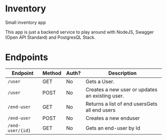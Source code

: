 # Inventory
Small inventory app

This app is just a backend service to play around with NodeJS, Swagger (Open API Standard) and PostgresQL Stack.

# Endpoints
<!-- markdown-swagger -->
 Endpoint         | Method | Auth? | Description                                    
 ---------------- | ------ | ----- | -----------------------------------------------
 `/user`          | GET    | No    | Gets a User.                                   
 `/user`          | POST   | No    | Creates a new user or updates an existing user.
 `/end-user`      | GET    | No    | Returns a list of end usersGets all end users  
 `/end-user`      | POST   | No    | Creates a new enduser                          
 `/end-user/{id}` | GET    | No    | Gets an end-user by Id                         
<!-- /markdown-swagger -->
